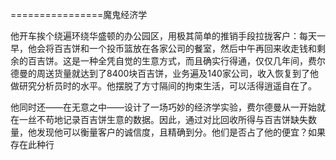 ================魔鬼经济学

他开车挨个绕遍环绕华盛顿的办公园区，用极其简单的推销手段拉拢客户：每天一早，他会将百吉饼和一个投币篮放在各家公司的餐室，然后中午再回来收走钱和剩余的百吉饼。这是一种全凭自觉的生意方式，而且确实行得通，仅仅几年间，费尔德曼的周送货量就达到了8400块百吉饼，业务遍及140家公司，收入恢复到了他做研究分析员时的水平。他摆脱了方寸隔间的拘束生活，可以活得逍遥自在了。

他同时还——在无意之中——设计了一场巧妙的经济学实验，费尔德曼从一开始就在一丝不苟地记录百吉饼生意的数据。因此，通过对比回收所得与百吉饼缺失数量，他发现他可以衡量客户的诚信度，且精确到分。他们是否占了他的便宜？如果存在此种行